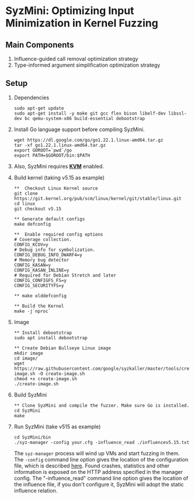 # SyzMini: Optimizing Input Minimization in Kernel Fuzzing

## Main Components

1. Influence-guided call removal optimization strategy
2. Type-informed argument simplification optimization strategy

## Setup
1. Dependencies
    ```
    sudo apt-get update
    sudo apt-get install -y make git gcc flex bison libelf-dev libssl-dev bc qemu-system-x86 build-essential debootstrap
    ```

2. Install Go language support before compiling SyzMini.

    ```
    wget https://dl.google.com/go/go1.22.1.linux-amd64.tar.gz
    tar -xf go1.22.1.linux-amd64.tar.gz
    export GOROOT=`pwd`/go
    export PATH=$GOROOT/bin:$PATH
    ``` 

3. Also, SyzMini requires [**KVM**](https://help.ubuntu.com/community/KVM/Installation)  enabled.

4. Build kernel (taking v5.15 as example)

    ``` 
    **  Checkout Linux Kernel source
    git clone https://git.kernel.org/pub/scm/linux/kernel/git/stable/linux.git
    cd linux
    git checkout v5.15

    ** Generate default configs
    make defconfig

    **  Enable required config options
    # Coverage collection.
    CONFIG_KCOV=y
    # Debug info for symbolization.
    CONFIG_DEBUG_INFO_DWARF4=y
    # Memory bug detector
    CONFIG_KASAN=y
    CONFIG_KASAN_INLINE=y
    # Required for Debian Stretch and later
    CONFIG_CONFIGFS_FS=y
    CONFIG_SECURITYFS=y

    ** make olddefconfig

    ** Build the Kernel
    make -j`nproc`
    ``` 

5. Image

    ``` 
    ** Install debootstrap
    sudo apt install debootstrap

    ** Create Debian Bullseye Linux image
    mkdir image
    cd image/
    wget https://raw.githubusercontent.com/google/syzkaller/master/tools/create-image.sh -O create-image.sh
    chmod +x create-image.sh
    ./create-image.sh
    ``` 

6. Build SyzMini

    ```
    ** Clone SyzMini and compile the fuzzer. Make sure Go is installed.
    cd SyzMini
    make
    ```

7. Run SyzMini (take v515 as example)

    ```
    cd SyzMini/bin 
    ./syz-manager -config your.cfg -influence_read ./influencev5.15.txt
    ```

    The `syz-manager` process will wind up VMs and start fuzzing in them.
    The `-config` command line option gives the location of the configuration file, which is described [here](configuration.md).
    Found crashes, statistics and other information is exposed on the HTTP address specified in the manager config.
    The "-influence_read" command line option gives the location of the influence file, if you don't configure it, SyzMini will adopt the static influence relation.

